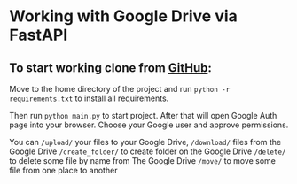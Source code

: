 # Working with Google Drive via FastAPI

## To start working clone from [GitHub](git@github.com:vkoliesov/fastapi-googledrive.git):


Move to the home directory of the project and run `python -r requirements.txt` to install all requirements.

Then run `python main.py` to start project. After that will open Google Auth page into your browser. Choose your Google user and approve permissions.

You can `/upload/` your files to your Google Drive,
`/download/` files from the Google Drive
`/create_folder/` to create folder on the Google Drive
`/delete/` to delete some file by name from The Google Drive
`/move/` to move some file from one place to another

